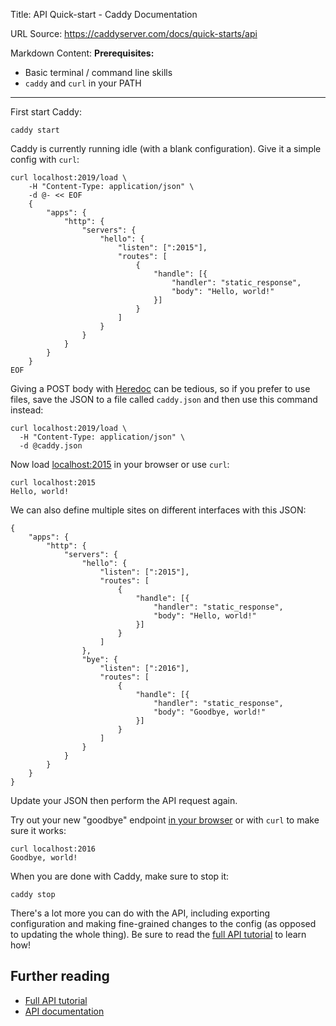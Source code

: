 Title: API Quick-start - Caddy Documentation

URL Source: https://caddyserver.com/docs/quick-starts/api

Markdown Content:
**Prerequisites:**

*   Basic terminal / command line skills
*   `caddy` and `curl` in your PATH

* * *

First start Caddy:

```
caddy start
```

Caddy is currently running idle (with a blank configuration). Give it a simple config with `curl`:

```
curl localhost:2019/load \
    -H "Content-Type: application/json" \
    -d @- << EOF
    {
        "apps": {
            "http": {
                "servers": {
                    "hello": {
                        "listen": [":2015"],
                        "routes": [
                            {
                                "handle": [{
                                    "handler": "static_response",
                                    "body": "Hello, world!"
                                }]
                            }
                        ]
                    }
                }
            }
        }
    }
EOF
```

Giving a POST body with [Heredoc](https://en.wikipedia.org/wiki/Here_document#Unix_shells) can be tedious, so if you prefer to use files, save the JSON to a file called `caddy.json` and then use this command instead:

```
curl localhost:2019/load \
  -H "Content-Type: application/json" \
  -d @caddy.json
```

Now load [localhost:2015](http://localhost:2015/) in your browser or use `curl`:

```
curl localhost:2015
Hello, world!
```

We can also define multiple sites on different interfaces with this JSON:

```
{
	"apps": {
		"http": {
			"servers": {
				"hello": {
					"listen": [":2015"],
					"routes": [
						{
							"handle": [{
								"handler": "static_response",
								"body": "Hello, world!"
							}]
						}
					]
				},
				"bye": {
					"listen": [":2016"],
					"routes": [
						{
							"handle": [{
								"handler": "static_response",
								"body": "Goodbye, world!"
							}]
						}
					]
				}
			}
		}
	}
}
```

Update your JSON then perform the API request again.

Try out your new "goodbye" endpoint [in your browser](http://localhost:2016/) or with `curl` to make sure it works:

```
curl localhost:2016
Goodbye, world!
```

When you are done with Caddy, make sure to stop it:

```
caddy stop
```

There's a lot more you can do with the API, including exporting configuration and making fine-grained changes to the config (as opposed to updating the whole thing). Be sure to read the [full API tutorial](https://caddyserver.com/docs/api-tutorial) to learn how!

Further reading
---------------

*   [Full API tutorial](https://caddyserver.com/docs/api-tutorial)
*   [API documentation](https://caddyserver.com/docs/api)
